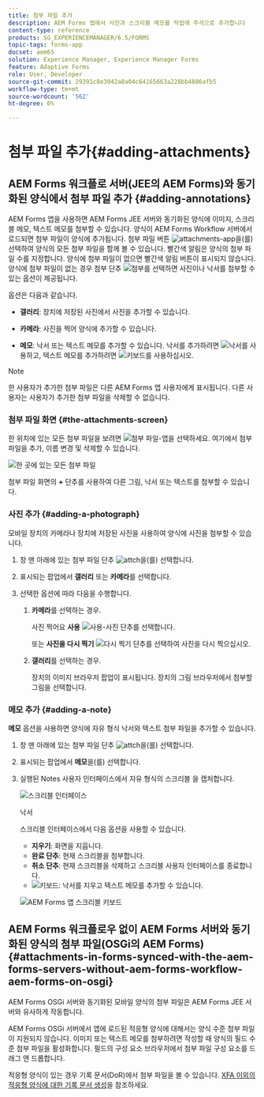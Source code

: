 ```yaml
---
title: 첨부 파일 추가
description: AEM Forms 앱에서 사진과 스크리블 메모를 작업에 주석으로 추가합니다
content-type: reference
products: SG_EXPERIENCEMANAGER/6.5/FORMS
topic-tags: forms-app
docset: aem65
solution: Experience Manager, Experience Manager Forms
feature: Adaptive Forms
role: User, Developer
source-git-commit: 29391c8e3042a8a04c64165663a228bb4886afb5
workflow-type: tm+mt
source-wordcount: '562'
ht-degree: 0%

---
```


# 첨부 파일 추가{#adding-attachments}

## AEM Forms 워크플로 서버(JEE의 AEM Forms)와 동기화된 양식에서 첨부 파일 추가 {#adding-annotations}

AEM Forms 앱을 사용하면 AEM Forms JEE 서버와 동기화된 양식에 이미지, 스크리블 메모, 텍스트 메모를 첨부할 수 있습니다. 양식이 AEM Forms Workflow 서버에서 로드되면 첨부 파일이 양식에 추가됩니다. 첨부 파일 버튼 ![attachments-app](assets/attachments-app.png)을(를) 선택하여 양식의 모든 첨부 파일을 함께 볼 수 있습니다. 빨간색 알림은 양식의 첨부 파일 수를 지정합니다. 양식에 첨부 파일이 없으면 빨간색 알림 버튼이 표시되지 않습니다. 양식에 첨부 파일이 없는 경우 첨부 단추 ![첨부](assets/attch.png)를 선택하면 사진이나 낙서를 첨부할 수 있는 옵션이 제공됩니다.

옵션은 다음과 같습니다.

* **갤러리**: 장치에 저장된 사진에서 사진을 추가할 수 있습니다.

* **카메라**: 사진을 찍어 양식에 추가할 수 있습니다.

* **메모**: 낙서 또는 텍스트 메모를 추가할 수 있습니다. 낙서를 추가하려면 ![낙서](assets/scribble.png)를 사용하고, 텍스트 메모를 추가하려면 ![키보드](assets/keyboard.png)를 사용하십시오.

>[!NOTE]
>
>한 사용자가 추가한 첨부 파일은 다른 AEM Forms 앱 사용자에게 표시됩니다. 다른 사용자는 사용자가 추가한 첨부 파일을 삭제할 수 없습니다.
>

### 첨부 파일 화면 {#the-attachments-screen}

한 위치에 있는 모든 첨부 파일을 보려면 ![첨부 파일-앱](assets/attachments-app.png)을 선택하세요. 여기에서 첨부 파일을 추가, 이름 변경 및 삭제할 수 있습니다.

![한 곳에 있는 모든 첨부 파일](assets/attachments-screen.png)

첨부 파일 화면의 **+** 단추를 사용하여 다른 그림, 낙서 또는 텍스트를 첨부할 수 있습니다.

### 사진 추가 {#adding-a-photograph}

모바일 장치의 카메라나 장치에 저장된 사진을 사용하여 양식에 사진을 첨부할 수 있습니다.

1. 창 맨 아래에 있는 첨부 파일 단추 ![attch](assets/attch.png)을(를) 선택합니다.
1. 표시되는 팝업에서 **갤러리** 또는 **카메라**&#x200B;를 선택합니다.
1. 선택한 옵션에 따라 다음을 수행합니다.

   1. **카메라**&#x200B;를 선택하는 경우.

      사진 찍어요 **사용** ![사용-사진](assets/use-pic.png) 단추를 선택합니다.

      또는 **사진을 다시 찍기** ![다시 찍기](assets/retake.png) 단추를 선택하여 사진을 다시 찍으십시오.

   1. **갤러리**&#x200B;를 선택하는 경우.

      장치의 이미지 브라우저 팝업이 표시됩니다. 장치의 그림 브라우저에서 첨부할 그림을 선택합니다.

### 메모 추가 {#adding-a-note}

**메모** 옵션을 사용하면 양식에 자유 형식 낙서와 텍스트 첨부 파일을 추가할 수 있습니다.

1. 창 맨 아래에 있는 첨부 파일 단추 ![attch](assets/attch.png)을(를) 선택합니다.
1. 표시되는 팝업에서 **메모**&#x200B;을(를) 선택합니다.
1. 실행된 Notes 사용자 인터페이스에서 자유 형식의 스크리블 을 캡처합니다.

   ![스크리블 인터페이스](assets/scribble-ui.png)

   낙서

   스크리블 인터페이스에서 다음 옵션을 사용할 수 있습니다.

   * **지우기**: 화면을 지웁니다.
   * **완료 단추**: 현재 스크리블을 첨부합니다.
   * **취소 단추**: 현재 스크리블을 삭제하고 스크리블 사용자 인터페이스를 종료합니다.
   * ![키보드](assets/keyboard.png): 낙서를 지우고 텍스트 메모를 추가할 수 있습니다.

   ![AEM Forms 앱 스크리블 키보드](assets/keyboard-inapp.png)

## AEM Forms 워크플로우 없이 AEM Forms 서버와 동기화된 양식의 첨부 파일(OSGi의 AEM Forms) {#attachments-in-forms-synced-with-the-aem-forms-servers-without-aem-forms-workflow-aem-forms-on-osgi}

AEM Forms OSGi 서버와 동기화된 모바일 양식의 첨부 파일은 AEM Forms JEE 서버와 유사하게 작동합니다.

AEM Forms OSGi 서버에서 앱에 로드된 적응형 양식에 대해서는 양식 수준 첨부 파일이 지원되지 않습니다. 이미지 또는 텍스트 메모를 첨부하려면 작성할 때 양식의 필드 수준 첨부 파일을 활성화합니다. 필드의 구성 요소 브라우저에서 첨부 파일 구성 요소를 드래그 앤 드롭합니다.

적응형 양식이 있는 경우 기록 문서(DoR)에서 첨부 파일을 볼 수 있습니다. [XFA 이외의 적응형 양식에 대한 기록 문서 생성](../../forms/using/generate-document-of-record-for-non-xfa-based-adaptive-forms.md)을 참조하세요.
